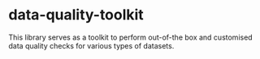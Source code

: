 # data-quality-toolkit
This library serves as a toolkit to perform out-of-the box and customised data quality checks for various types of datasets.
